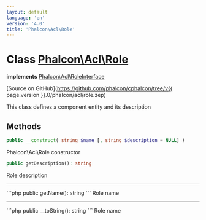 ```yaml
---
layout: default
language: 'en'
version: '4.0'
title: 'Phalcon\Acl\Role'
---
```

# Class [Phalcon\Acl\Role](Phalcon_Acl_Role)

**implements** [Phalcon\Acl\RoleInterface](Phalcon_Acl_RoleInterface)

[Source on GitHub](https://github.com/phalcon/cphalcon/tree/v{{ page.version }}.0/phalcon/acl/role.zep)

This class defines a component entity and its description

## Methods
```php
public __construct( string $name [, string $description = NULL] )
```
Phalcon\Acl\Role constructor

```php
public getDescription(): string
```
Role description
<hr/>
```php
public getName(): string
```
Role name
<hr/>
```php
public __toString(): string
```
Role name

